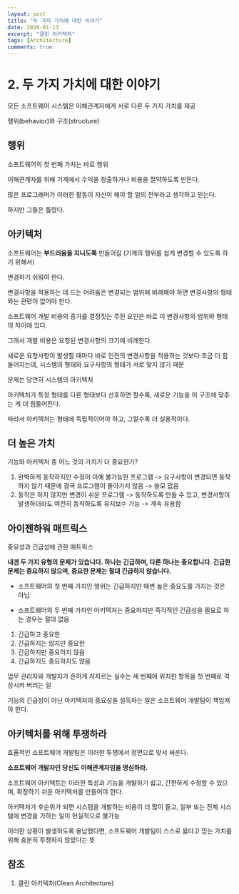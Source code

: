 ```yaml
---
layout: post
title: "두 가지 가치에 대한 이야기"
date: 2020-01-13
excerpt: "클린 아키텍처"
tags: [Architecture]
comments: true
---
```


# 2. 두 가지 가치에 대한 이야기

모든 소프트웨어 시스템은 이해관계자에게 서로 다른 두 가지 가치를 제공

행위(behavior)와 구조(structure)

## 행위

소프트웨어의 첫 번째 가치는 바로 행위

이해관계자를 위해 기계에서 수익을 창출하거나 비용을 절약하도록 만든다.

많은 프로그래머가 이러한 활동이 자신이 해야 할 일의 전부라고 생각하고 믿는다.

하지만 그들은 틀렸다.

## 아키텍처

소프트웨어는 **부드러움을 지니도록** 만들어짐 (기계의 행위를 쉽게 변경할 수 있도록 하기 위해서)

변경하기 쉬워여 한다.

변경사항을 적용하는 데 드는 어려움은 변경되는 범위에 비례해야 하면 변경사항의 형태와는 관련이 없어야 한다.

소프트웨어 개발 비용의 증가를 결정짓는 주된 요인은 바로 이 변경사항의 범위와 형태의 차이에 있다.

그래서 개발 비용은 요청된 변경사항의 크기에 비례한다.

새로운 요청사항이 발생할 때마다 바로 인전의 변경사항을 적용하는 것보다 조금 더 힘들어지는데, 시스템의 형태와 요구사항의 형태가 서로 맞지 않기 때문

문제는 당연히 시스템의 아키텍처

아키텍처가 특정 형태를 다른 형태보다 선호하면 할수록, 새로운 기능을 이 구조에 맞추는 게 더 힘들어진다.

따라서 아키텍처는 형태에 독립적이어야 하고, 그럴수록 더 실용적이다.

## 더 높은 가치

기능와 아키텍처 중 어느 것의 가치가 더 중요한가?

1. 완벽하게 동작하지만 수정이 아예 불가능한 프로그램 -> 요구사항이 변경되면 동작하지 않기 때문에 결국 프로그램이 돌아가지 않음 -> 쓸모 없음
2. 동작은 하지 않지만 변경이 쉬운 프로그램 -> 동작하도록 만들 수 있고, 변경사항이 발생하더라도 여전히 동작하도록 유지보수 가능 -> 계속 유용함

## 아이젠하워 매트릭스

중요성과 긴급성에 관한 매트릭스

**내겐 두 가지 유형의 문제가 있습니다. 하나는 긴급하며, 다른 하나는 중요합니다. 긴급한 문제는 중요하지 않으며, 중요한 문제는 절대 긴급하지 않습니다.**

- 소프트웨어의 첫 번째 가치인 행위는 긴급하지만 매번 높은 중요도를 가지는 것은 아님

- 소프트웨어의 두 번째 가차인 아키텍처는 중요하지만 즉각적인 긴급성을 필요로 하는 경우는 절대 없음

1. 긴급하고 중요한
2. 긴급하지는 않지만 중요한
3. 긴급하지만 중요하지 않음
4. 긴급하지도 중요하지도 않음

업무 관리자와 개발자가 흔하게 저지르는 실수는 세 번째에 위치한 항목을 첫 번째로 격상시켜 버리는 일

기능의 긴급성이 아닌 아키텍처의 중요성을 설득하는 일은 소프트웨어 개발팀이 책임져야 한다.

## 아키텍처를 위해 투쟁하라

효율적인 소프트웨어 개발팀은 이러한 투쟁에서 정면으로 맞서 싸운다.

**소프트웨어 개발자인 당신도 이해관계자임을 명심하라.**

소프트웨어 아키텍트는 이러한 특성과 기능을 개발하기 쉽고, 간편하게 수정할 수 있으며, 확장하기 쉬운 아키텍처를 만들어야 한다.

아키텍처가 후순위가 되면 시스템을 개발하는 비용이 더 많이 들고, 일부 또는 전체 시스템에 변경을 가하는 일이 현실적으로 불가능

이러한 상황이 발생하도록 용납했다면, 소프트웨어 개발팀이 스스로 옳다고 믿는 가치를 위해 충분히 투쟁하지 않았다는 뜻

## 참조

1. 클린 아키텍처(Clean Architecture)